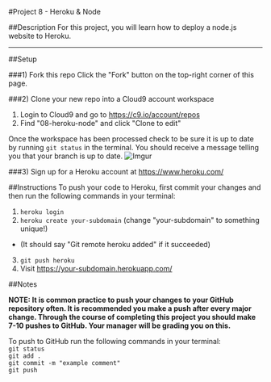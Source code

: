 #Project 8 - Heroku & Node

##Description
For this project, you will learn how to deploy a node.js website to Heroku.

***

##Setup

###1) Fork this repo
Click the "Fork" button on the top-right corner of this page.

###2) Clone your new repo into a Cloud9 account workspace
1. Login to Cloud9 and go to https://c9.io/account/repos
2. Find "08-heroku-node" and click "Clone to edit"

Once the workspace has been processed check to be sure it is up to date by running ` git status ` in the terminal. You should receive a message telling you that your branch is up to date.
![Imgur](http://i.imgur.com/RKdsduL.png)

###3) Sign up for a Heroku account at https://www.heroku.com/

##Instructions
To push your code to Heroku, first commit your changes and then run the following commands in your terminal:

1. `heroku login`
2. `heroku create your-subdomain` (change "your-subdomain" to something unique!)
  - (It should say "Git remote heroku added" if it succeeded)
3. `git push heroku`
4. Visit https://your-subdomain.herokuapp.com/

##Notes

**NOTE: It is common practice to push your changes to your GitHub repository often. It is recommended you make a push after every major change. Through the course of completing this project you should make 7-10 pushes to GitHub. Your manager will be grading you on this.**

To push to GitHub run the following commands in your terminal:  
`git status`  
`git add .`  
`git commit -m "example comment"`  
`git push`
